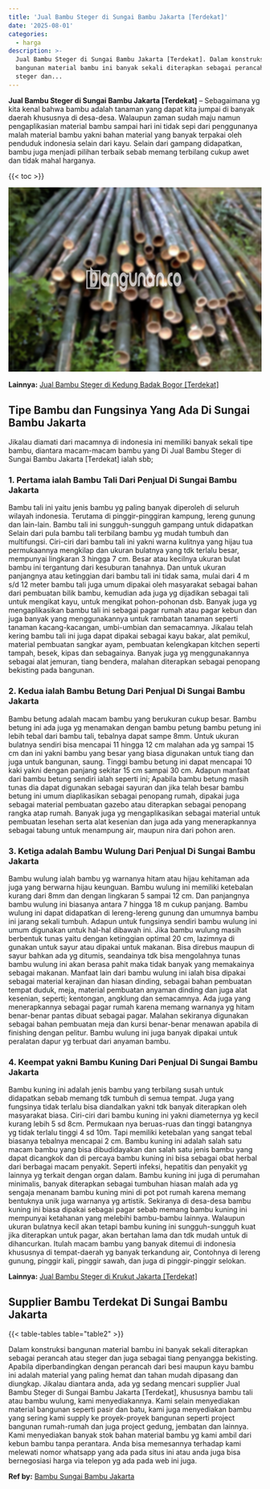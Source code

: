 ```yaml
---
title: 'Jual Bambu Steger di Sungai Bambu Jakarta [Terdekat]'
date: '2025-08-01'
categories:
  - harga
description: >-
  Jual Bambu Steger di Sungai Bambu Jakarta [Terdekat]. Dalam konstruksi
  bangunan material bambu ini banyak sekali diterapkan sebagai perancah atau
  steger dan...
---
```


**Jual Bambu Steger di Sungai Bambu Jakarta \[Terdekat\]** – Sebagaimana yg kita kenal bahwa bambu adalah tanaman yang dapat kita jumpai di banyak daerah khususnya di desa-desa. Walaupun zaman sudah maju namun pengaplikasian material bambu sampai hari ini tidak sepi dari penggunanya malah material bambu yakni bahan material yang banyak terpakai oleh penduduk indonesia selain dari kayu. Selain dari gampang didapatkan, bambu juga menjadi pilihan terbaik sebab memang terbilang cukup awet dan tidak mahal harganya.

{{< toc >}}

![Jual Bambu Steger di Sungai Bambu Jakarta [Terdekat]](/images/jual-bambu-tali-04.png)

**Lainnya:** [Jual Bambu Steger di Kedung Badak Bogor \[Terdekat\]](https://bambu.bangunan.co/jual-bambu-steger-di-kedung-badak-bogor-terdekat/)

## Tipe Bambu dan Fungsinya Yang Ada Di Sungai Bambu Jakarta

Jikalau diamati dari macamnya di indonesia ini memiliki banyak sekali tipe bambu, diantara macam-macam bambu yang Di Jual Bambu Steger di Sungai Bambu Jakarta \[Terdekat\] ialah sbb;

### 1\. Pertama ialah Bambu Tali Dari Penjual Di Sungai Bambu Jakarta

Bambu tali ini yaitu jenis bambu yg paling banyak diperoleh di seluruh wilayah indonesia. Terutama di pinggir-pinggiran kampung, lereng gunung dan lain-lain. Bambu tali ini sungguh-sungguh gampang untuk didapatkan Selain dari pula bambu tali terbilang bambu yg mudah tumbuh dan multifungsi. Ciri-ciri dari bambu tali ini yakni warna kulitnya yang hijau tua permukaannya mengkilap dan ukuran bulatnya yang tdk terlalu besar, mempunyai lingkaran 3 hingga 7 cm. Besar atau kecilnya ukuran bulat bambu ini tergantung dari kesuburan tanahnya. Dan untuk ukuran panjangnya atau ketinggian dari bambu tali ini tidak sama, mulai dari 4 m s/d 12 meter bambu tali juga umum dipakai oleh masyarakat sebagai bahan dari pembuatan bilik bambu, kemudian ada juga yg dijadikan sebagai tali untuk mengikat kayu, untuk mengikat pohon-pohonan dsb. Banyak juga yg mengaplikasikan bambu tali ini sebagai pagar rumah atau pagar kebun dan juga banyak yang menggunakannya untuk rambatan tanaman seperti tanaman kacang-kacangan, umbi-umbian dan semacamnya. Jikalau telah kering bambu tali ini juga dapat dipakai sebagai kayu bakar, alat pemikul, material pembuatan sangkar ayam, pembuatan kelengkapan kitchen seperti tampah, besek, kipas dan sebagainya. Banyak juga yg menggunakannya sebagai alat jemuran, tiang bendera, malahan diterapkan sebagai penopang bekisting pada bangunan.

### 2\. Kedua ialah Bambu Betung Dari Penjual Di Sungai Bambu Jakarta

Bambu betung adalah macam bambu yang berukuran cukup besar. Bambu betung ini ada juga yg menamakan dengan bambu petung bambu petung ini lebih tebal dari bambu tali, tebalnya dapat sampe 8mm. Untuk ukuran bulatnya sendiri bisa mencapai 11 hingga 12 cm malahan ada yg sampai 15 cm dan ini yakni bambu yang besar yang biasa digunakan untuk tiang dan juga untuk bangunan, saung. Tinggi bambu betung ini dapat mencapai 10 kaki yakni dengan panjang sekitar 15 cm sampai 30 cm. Adapun manfaat dari bambu betung sendiri ialah seperti ini; Apabila bambu betung masih tunas dia dapat digunakan sebagai sayuran dan jika telah besar bambu betung ini umum diaplikasikan sebagai penopang rumah, dipakai juga sebagai material pembuatan gazebo atau diterapkan sebagai penopang rangka atap rumah. Banyak juga yg mengaplikasikan sebagai material untuk pembuatan lesehan serta alat kesenian dan juga ada yang menerapkannya sebagai tabung untuk menampung air, maupun nira dari pohon aren.

### 3\. Ketiga adalah Bambu Wulung Dari Penjual Di Sungai Bambu Jakarta

Bambu wulung ialah bambu yg warnanya hitam atau hijau kehitaman ada juga yang berwarna hijau keunguan. Bambu wulung ini memiliki ketebalan kurang dari 8mm dan dengan lingkaran 5 sampai 12 cm. Dan panjangnya bambu wulung ini biasanya antara 7 hingga 18 m cukup panjang. Bambu wulung ini dapat didapatkan di lereng-lereng gunung dan umumnya bambu ini jarang sekali tumbuh. Adapun untuk fungsinya sendiri bambu wulung ini umum digunakan untuk hal-hal dibawah ini. Jika bambu wulung masih berbentuk tunas yaitu dengan ketinggian optimal 20 cm, lazimnya di gunakan untuk sayur atau dipakai untuk makanan. Bisa direbus maupun di sayur bahkan ada yg ditumis, seandainya tdk bisa mengolahnya tunas bambu wulung ini akan berasa pahit maka tidak banyak yang memakainya sebagai makanan. Manfaat lain dari bambu wulung ini ialah bisa dipakai sebagai material kerajinan dan hiasan dinding, sebagai bahan pembuatan tempat duduk, meja, material pembuatan anyaman dinding dan juga alat kesenian, seperti; kentongan, angklung dan semacamnya. Ada juga yang menerapkannya sebagai pagar rumah karena memang warnanya yg hitam benar-benar pantas dibuat sebagai pagar. Malahan sekiranya digunakan sebagai bahan pembuatan meja dan kursi benar-benar menawan apabila di finishing dengan pelitur. Bambu wulung ini juga banyak dipakai untuk peralatan dapur yg terbuat dari anyaman bambu.

### 4\. Keempat yakni Bambu Kuning Dari Penjual Di Sungai Bambu Jakarta

Bambu kuning ini adalah jenis bambu yang terbilang susah untuk didapatkan sebab memang tdk tumbuh di semua tempat. Juga yang fungsinya tidak terlalu bisa diandalkan yakni tdk banyak diterapkan oleh masyarakat biasa. Ciri-ciri dari bambu kuning ini yakni diameternya yg kecil kurang lebih 5 sd 8cm. Permukaan nya beruas-ruas dan tinggi batangnya yg tidak terlalu tinggi 4 sd 10m. Tapi memiliki ketebalan yang sangat tebal biasanya tebalnya mencapai 2 cm. Bambu kuning ini adalah salah satu macam bambu yang bisa dibudidayakan dan salah satu jenis bambu yang dapat dicangkok dan di percaya bambu kuning ini bisa sebagai obat herbal dari berbagai macam penyakit. Seperti infeksi, hepatitis dan penyakit yg lainnya yg terkait dengan organ dalam. Bambu kuning ini juga di perumahan minimalis, banyak diterapkan sebagai tumbuhan hiasan malah ada yg sengaja menanam bambu kuning mini di pot pot rumah karena memang bentuknya unik juga warnanya yg artistik. Sekiranya di desa-desa bambu kuning ini biasa dipakai sebagai pagar sebab memang bambu kuning ini mempunyai ketahanan yang melebihi bambu-bambu lainnya. Walaupun ukuran bulatnya kecil akan tetapi bambu kuning ini sungguh-sungguh kuat jika diterapkan untuk pagar, akan bertahan lama dan tdk mudah untuk di dihancurkan. Itulah macam bambu yang banyak ditemui di indonesia khususnya di tempat-daerah yg banyak terkandung air, Contohnya di lereng gunung, pinggir kali, pinggir sawah, dan juga di pinggir-pinggir selokan.

**Lainnya:** [Jual Bambu Steger di Krukut Jakarta \[Terdekat\]](https://bambu.bangunan.co/jual-bambu-steger-di-krukut-jakarta-terdekat/)

## Supplier Bambu Terdekat Di Sungai Bambu Jakarta

{{< table-tables table="table2" >}}

Dalam konstruksi bangunan material bambu ini banyak sekali diterapkan sebagai perancah atau steger dan juga sebagai tiang penyangga bekisting. Apabila diperbandingkan dengan perancah dari besi maupun kayu bambu ini adalah material yang paling hemat dan tahan mudah dipasang dan diungkap. Jikalau diantara anda, ada yg sedang mencari supplier Jual Bambu Steger di Sungai Bambu Jakarta \[Terdekat\], khususnya bambu tali atau bambu wulung, kami menyediakannya. Kami selain menyediakan material bangunan seperti pasir dan batu, kami juga menyediakan bambu yang sering kami supply ke proyek-proyek bangunan seperti project bangunan rumah-rumah dan juga project gedung, jembatan dan lainnya. Kami menyediakan banyak stok bahan material bambu yg kami ambil dari kebun bambu tanpa perantara. Anda bisa memesannya terhadap kami melewati nomor whatsapp yang ada pada situs ini atau anda juga bisa bernegosiasi harga via telepon yg ada pada web ini juga.

**Ref by:** [Bambu Sungai Bambu Jakarta](https://id.wikipedia.org/wiki/Bambu)
